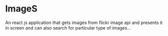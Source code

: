 # ImageS
An react js application that gets images from flickr image api and presents it in screen and can also search for particular type of images...
